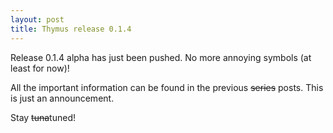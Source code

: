 ```yaml
---
layout: post
title: Thymus release 0.1.4
---
```


Release 0.1.4 alpha has just been pushed. No more annoying symbols (at least for now)!

All the important information can be found in the previous ~~series~~ posts. This is just an announcement.

Stay ~~tuna~~tuned!